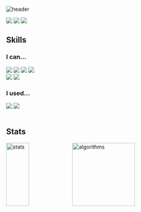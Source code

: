 
![header](https://capsule-render.vercel.app/api?type=waving&color=1A222C&height=300&section=header&text=TaeAhnK's%20Github&fontSize=60&animation=fadeI&fontColor=DDDDDD)

<div>
<a href="https://taeahnk.github.io" target="_blank"> <img href="taeahnk.github.io" src="https://img.shields.io/badge/Portfolio-1a222c?style=flat&logo=refinedgithub&logoColor=white&link=taeahnk.github.io" /></a>
<a href="https://code-in-coffee.tistory.com" target="_blank"><img href="code-in-coffee.tistory.com" src="https://img.shields.io/badge/Blog-B20606?style=flat&logo=tistory&logoColor=white&link=code-in-coffee.tistory.com" /></a>
<img src="https://img.shields.io/badge/tenny0124@naver.com-2DB400?style=flat&logo=naver&logoColor=white" />
</div>

## Skills

<div>
  <div>
    <div align="left" valign="top">
      <h3>I can...</h3>
        <img src="https://img.shields.io/badge/C-A8B9CC?style=for-the-badge&logo=c&logoColor=white" /> 
        <img src="https://img.shields.io/badge/C%2B%2B-00599C?style=for-the-badge&logo=c%2B%2B&logoColor=white" />
        <img src="https://img.shields.io/badge/C%23-68217A?style=for-the-badge&logo=sharp&logoColor=white" />  
        <img src="https://img.shields.io/badge/Python-FFD43B?style=for-the-badge&logo=python&logoColor=blue" /> <br>
        <img src="https://img.shields.io/badge/Unity-100000?style=for-the-badge&logo=unity&logoColor=white" /> 
        <img src="https://img.shields.io/badge/-Unreal%20Engine-313131?style=for-the-badge&logo=unreal-engine&logoColor=white" /> 
    </div>
    <div valign="top">
      <h3>I used...</h3>
        <img src="https://img.shields.io/badge/Bash-121011?style=for-the-badge&logo=gnu-bash&logoColor=white" /> 
        <img src="https://img.shields.io/badge/MySQL-005C84?style=for-the-badge&logo=mysql&logoColor=white" />
    </div>
  </div>
</div>

<br>

## Stats

<div align="left">
  <img alt="stats" align="left" src="https://github-readme-stats.vercel.app/api/top-langs/?username=taeahnk&layout=compact&size_weight=0.1&count_weight=0.5&hide=ASP.NET,ShaderLab,HLSL,Makefile,Assembly,HTML,SCSS,CSS,Ruby,JavaScript" width="35%" height="170" />
  <img alt="algorithms" align="left" src="http://mazassumnida.wtf/api/generate_badge?boj=tenny0124" width=auto height="170"/>
</div>

